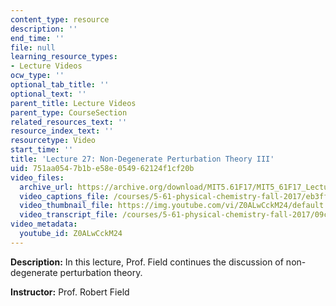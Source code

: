 ```yaml
---
content_type: resource
description: ''
end_time: ''
file: null
learning_resource_types:
- Lecture Videos
ocw_type: ''
optional_tab_title: ''
optional_text: ''
parent_title: Lecture Videos
parent_type: CourseSection
related_resources_text: ''
resource_index_text: ''
resourcetype: Video
start_time: ''
title: 'Lecture 27: Non-Degenerate Perturbation Theory III'
uid: 751aa054-7b1b-e58e-0549-62124f1cf20b
video_files:
  archive_url: https://archive.org/download/MIT5.61F17/MIT5_61F17_Lecture_27_300k.mp4
  video_captions_file: /courses/5-61-physical-chemistry-fall-2017/eb3ff72c1adc53af98710d076a2d1d5c_Z0ALwCckM24.vtt
  video_thumbnail_file: https://img.youtube.com/vi/Z0ALwCckM24/default.jpg
  video_transcript_file: /courses/5-61-physical-chemistry-fall-2017/09cf1ac3bddb7068b1051a7cf2ac0a20_Z0ALwCckM24.pdf
video_metadata:
  youtube_id: Z0ALwCckM24
---
```


**Description:** In this lecture, Prof. Field continues the discussion of non-degenerate perturbation theory.

**Instructor:** Prof. Robert Field



